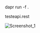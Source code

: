 dapr run -f .


testeapi.rest

![Screenshot_1](https://github.com/user-attachments/assets/c7918353-2964-42a6-b762-95bf571efc5e)
